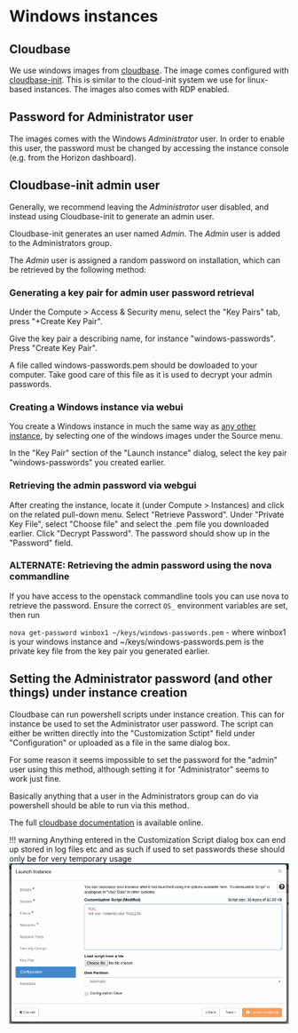 # Windows instances

## Cloudbase

We use windows images from  [cloudbase](https://cloudbase.it/windows-cloud-images/). The image comes configured with [cloudbase-init](https://cloudbase.it/cloudbase-init/). This is similar to the cloud-init system we use for linux-based instances. The images also comes with RDP enabled.

## Password for Administrator user

The images comes with the Windows _Administrator_ user. In order to enable this user, the password must be changed by accessing the instance console (e.g. from the Horizon dashboard).

## Cloudbase-init admin user

Generally, we recommend leaving the _Administrator_ user disabled, and instead using Cloudbase-init to generate an admin user.

Cloudbase-init generates an user named _Admin_. The _Admin_ user is added to the Administrators group.

The _Admin_ user is assigned a random password on installation, which can be retrieved by the following method:

### Generating a key pair for admin user password retrieval

Under the Compute > Access & Security menu, select the "Key Pairs" tab, press "+Create Key Pair".

Give the key pair a describing name, for instance "windows-passwords". Press "Create Key Pair".

A file called windows-passwords.pem should be dowloaded to your computer. Take good care of this file as it is used to decrypt your admin passwords.

### Creating a Windows instance via webui

You create a Windows instance in much the same way as [any other instance](./getting-started.md), by selecting one of the windows images under the Source menu.

In the "Key Pair" section of the "Launch instance" dialog, select the key pair "windows-passwords" you created earlier.

### Retrieving the admin password via webgui

After creating the instance, locate it (under Compute > Instances) and click on the related pull-down menu. Select "Retrieve Password". Under "Private Key File", select "Choose file" and select the .pem file you downloaded earlier. Click "Decrypt Password".
The password should show up in the "Password" field.

### ALTERNATE: Retrieving the admin password using the nova commandline

If you have access to the openstack commandline tools you can use nova to retrieve the password. Ensure the correct `OS_` environment variables are set, then run

`nova get-password winbox1 ~/keys/windows-passwords.pem` - where winbox1 is your windows instance and ~/keys/windows-passwords.pem is the private key file from the key pair you generated earlier.

## Setting the Administrator password (and other things) under instance creation

Cloudbase can run powershell scripts under instance creation. This can for instance be used to set the Administrator user password. The script can either be written directly into the "Customization Sctipt" field under "Configuration" or uploaded as a file in the same dialog box.

For some reason it seems impossible to set the password for the "admin" user using this method, although setting it for "Administrator" seems to work just fine.

Basically anything that a user in the Administrators group can do via powershell should be able to run via this method.

The full [cloudbase documentation](http://cloudbase-init.readthedocs.io/en/latest/) is available online.

!!! warning
    Anything entered in the Customization Script dialog box can end up stored in log files etc and as such if used to set passwords these should only be for very temporary usage
![Launch Instance Powershell](../images/launch-instance-powershell.png) 
